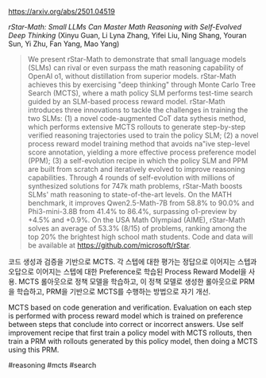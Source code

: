 https://arxiv.org/abs/2501.04519

*rStar-Math: Small LLMs Can Master Math Reasoning with Self-Evolved Deep Thinking* (Xinyu Guan, Li Lyna Zhang, Yifei Liu, Ning Shang, Youran Sun, Yi Zhu, Fan Yang, Mao Yang)

> We present rStar-Math to demonstrate that small language models (SLMs) can rival or even surpass the math reasoning capability of OpenAI o1, without distillation from superior models. rStar-Math achieves this by exercising "deep thinking" through Monte Carlo Tree Search (MCTS), where a math policy SLM performs test-time search guided by an SLM-based process reward model. rStar-Math introduces three innovations to tackle the challenges in training the two SLMs: (1) a novel code-augmented CoT data sythesis method, which performs extensive MCTS rollouts to generate step-by-step verified reasoning trajectories used to train the policy SLM; (2) a novel process reward model training method that avoids na\"ive step-level score annotation, yielding a more effective process preference model (PPM); (3) a self-evolution recipe in which the policy SLM and PPM are built from scratch and iteratively evolved to improve reasoning capabilities. Through 4 rounds of self-evolution with millions of synthesized solutions for 747k math problems, rStar-Math boosts SLMs' math reasoning to state-of-the-art levels. On the MATH benchmark, it improves Qwen2.5-Math-7B from 58.8% to 90.0% and Phi3-mini-3.8B from 41.4% to 86.4%, surpassing o1-preview by +4.5% and +0.9%. On the USA Math Olympiad (AIME), rStar-Math solves an average of 53.3% (8/15) of problems, ranking among the top 20% the brightest high school math students. Code and data will be available at https://github.com/microsoft/rStar.

코드 생성과 검증을 기반으로 MCTS. 각 스텝에 대한 평가는 정답으로 이어지는 스텝과 오답으로 이어지는 스텝에 대한 Preference로 학습된 Process Reward Model을 사용. MCTS 롤아웃으로 정책 모델을 학습하고, 이 정책 모델로 생성한 롤아웃으로 PRM을 학습하고, PRM을 기반으로 MCTS를 수행하는 방법으로 자기 개선.

<english>
MCTS based on code generation and verification. Evaluation on each step is performed with process reward model which is trained on preference between steps that conclude into correct or incorrect answers. Use self improvement recipe that first train a policy model with MCTS rollouts, then train a PRM with rollouts generated by this policy model, then doing a MCTS using this PRM.
</english>

#reasoning #mcts #search 